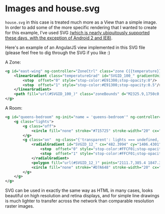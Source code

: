 Images and house.svg
====================

```house.svg``` in this case is treated much more as a View than a simple image.  In order to add some of the more specific rendering that I wanted to create for this example, I've used SVG [(which is nearly ubiquitously supported these days, with the exception of Android 2 and IE8)](http://caniuse.com/#search=svg).

Here's an example of an AngularJS view implemented in this SVG file (please feel free to dig through the SVG if you like :)

A Zone:

```xml
<g id="east-wing" ng-controller="ZoneCtrl" class="zone C{{temperature}}" ng-init="name = 'east-wing'">
	<linearGradient class="temperatureGrad" id="SVGID_100_" gradientUnits="userSpaceOnUse" x1="164.2842" y1="1282.4757" x2="561.8547" y2="1282.4757" gradientTransform="matrix(3.9046 0 0 -3.9046 132.0589 6305.1602)">
		<stop  offset="0" style="stop-color:#E91300;stop-opacity:0"/>
		<stop  offset="1" style="stop-color:#E91300;stop-opacity:0.5"/>
	</linearGradient>
	<path fill="url(#SVGID_100_)" class="zoneBounds" d="M2325.9,1750c0,0-452.6,0-869.1,0c-43.7,86.2-108.7,113-160.1,113c-58.3,0-116.3-26.8-165.3-113c-207.3,0-357.8,0-357.8,0V732.3h1552.2V1750H2325.9z"/>
</g>
```

A Room:

```xml
<g id="queens-bedroom" ng-init="name = 'queens-bedroom'" ng-controller="RoomCtrl">
	<g class="lights">
		<g class="off">
			<circle fill="none" stroke="#715725" stroke-width="20" cx="2082.4" cy="131.6" r="16.8" ng-click="toggleLights()"/>
		</g>
		<g class="on"  ng-class="{'transparent': lights === undefined, 'solid': lights, 'almost-invisible': lights === false}">
			<radialGradient id="SVGID_12_" cx="482.3994" cy="1406.4301" r="89.3951" gradientTransform="matrix(3.9046 0 0 -3.9046 199.9999 5622.5601)" gradientUnits="userSpaceOnUse">
				<stop  offset="0" style="stop-color:#FFCF01;stop-opacity:0.5"/>
				<stop  offset="1" style="stop-color:#FFCF01;stop-opacity:0"/>
			</radialGradient>
			<polygon fill="url(#SVGID_12_)" points="2111.7,385.4 1847.3,387.3 1847.7,99.2 2112.5,99.2 				"/>
			<circle fill="none" stroke="#D7A648" stroke-width="20" cx="2082.4" cy="131.6" r="16.8" ng-click="toggleLights()"/>
		</g>
	</g>
</g>
```

SVG can be used in exactly the same way as HTML in many cases, looks beautiful on high resolution and retina displays, and for simple line drawings is much lighter to transfer across the network than comparable resolution raster images.

